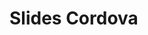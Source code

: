 # Slides Cordova

<ExternalIframe src="/cours/sources/revealjs/index.html?source=cordova"></ExternalIframe>